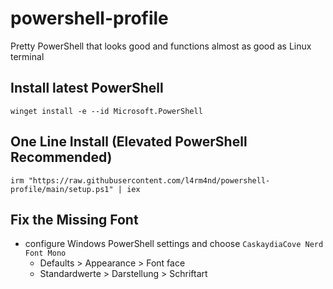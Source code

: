 # powershell-profile
Pretty PowerShell that looks good and functions almost as good as Linux terminal 

## Install latest PowerShell

```
winget install -e --id Microsoft.PowerShell
```

## One Line Install (Elevated PowerShell Recommended)

```
irm "https://raw.githubusercontent.com/l4rm4nd/powershell-profile/main/setup.ps1" | iex
```

## Fix the Missing Font

- configure Windows PowerShell settings and choose `CaskaydiaCove Nerd Font Mono` 
  - Defaults > Appearance > Font face
  - Standardwerte > Darstellung > Schriftart
